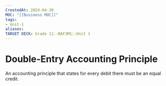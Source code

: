 ```yaml
---
CreatedAt: 2024-04-30
MOC: "[[Business MOC]]"
tags:
- Unit-1
aliases:
TARGET DECK: Grade 11::BAF3M1::Unit 1
---
```


# Double-Entry Accounting Principle
An accounting principle that states for every debit there must be an equal credit.
<!--ID: 1718216451545-->
